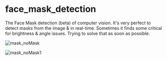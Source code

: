# face_mask_detection
The Face Mask detection (beta) of computer vision. It's very perfect to detect masks from the image &amp; in real-time. Sometimes it finds some critical for brightness  &amp; angle issues. Trying to solve that as soon as possible. 


![mask_noMask](https://user-images.githubusercontent.com/18087611/102311738-95287400-3f97-11eb-898a-5006f7abb969.jpg)

![mask_noMask1](https://user-images.githubusercontent.com/18087611/102311742-96f23780-3f97-11eb-8212-42bb1e8cf7b6.jpg)
